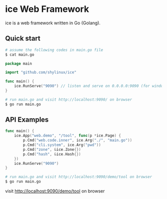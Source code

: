 # ice Web Framework
ice is a web framework written in Go (Golang). 

## Quick start

```sh
# assume the following codes in main.go file
$ cat main.go
```

```go
package main

import "github.com/shylinux/ice"

func main() {
	ice.RunServe("9090") // listen and serve on 0.0.0.0:9090 (for windows "localhost:9090")
}
```

```sh
# run main.go and visit http://localhost:9090/ on browser
$ go run main.go
```

## API Examples

```go
func main() {
	ice.App("web.demo", "/tool", func(p *ice.Page) {
		p.Cmd("web.code.inner", ice.Arg("./", "main.go"))
		p.Cmd("cli.system", ice.Arg("pwd"))
		p.Cmd("zone", &ice.Zone{})
		p.Cmd("hash", &ice.Hash{})
	})
	ice.RunServe("9090")
}
```

```sh
# run main.go and visit http://localhost:9090/demo/tool on browser
$ go run main.go
```

visit <http://localhost:9090/demo/tool> on browser

